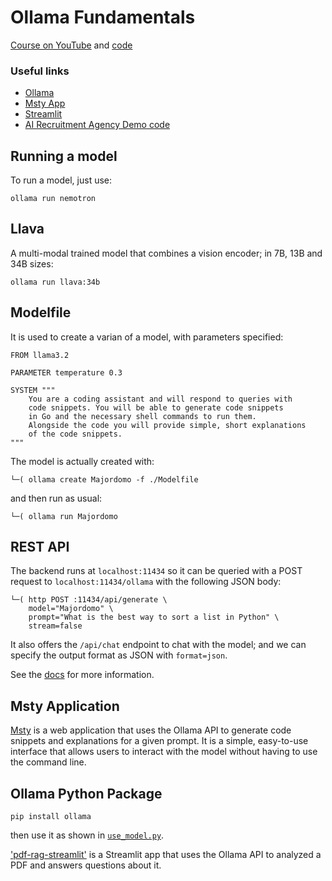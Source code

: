 # Ollama Fundamentals
[Course on YouTube](https://youtu.be/GWB9ApTPTv4) and 
[code](https://github.com/pdichone/ollama-fundamentals)

### Useful links
- [Ollama](https://ollama.com/)
- [Msty App](https://msty.app)
- [Streamlit](https://streamlit.io)
- [AI Recruitment Agency Demo code](https://github.com/pdichone/swarm-writer-agents/tree/main/ai-recruiter-agency)

## Running a model
To run a model, just use:
```shell
ollama run nemotron
```

## Llava
A multi-modal trained model that combines a vision encoder; in 7B, 13B and 34B sizes:

```shell
ollama run llava:34b
```

## Modelfile
It is used to create a varian of a model, with parameters specified:

```model
FROM llama3.2

PARAMETER temperature 0.3

SYSTEM """
    You are a coding assistant and will respond to queries with
    code snippets. You will be able to generate code snippets
    in Go and the necessary shell commands to run them.
    Alongside the code you will provide simple, short explanations
    of the code snippets.
"""
```

The model is actually created with:
```shell
└─( ollama create Majordomo -f ./Modelfile
```
and then run as usual:
```shell
└─( ollama run Majordomo
```

## REST API
The backend runs at `localhost:11434` so it can be queried with a POST request to `localhost:11434/ollama` with the following JSON body:
```shell
└─( http POST :11434/api/generate \
    model="Majordomo" \
    prompt="What is the best way to sort a list in Python" \
    stream=false
```
It also offers the `/api/chat` endpoint to chat with the model; and we can specify the output format
as JSON with `format=json`.

See the [docs](https://github.com/ollama/docs/api.md) for more information.

## Msty Application

[Msty](https://msty.app) is a web application that uses the Ollama API to generate code snippets and explanations for a given prompt. It is a simple, easy-to-use interface 
that allows users to interact with the model without having to use the command line.

## Ollama Python Package

```shell
pip install ollama
```
then use it as shown in [`use_model.py`](use_model.py).

['pdf-rag-streamlit'](pdf-rag-streamlit.py) is a Streamlit app that uses the Ollama API to 
analyzed a PDF and answers questions about it.
